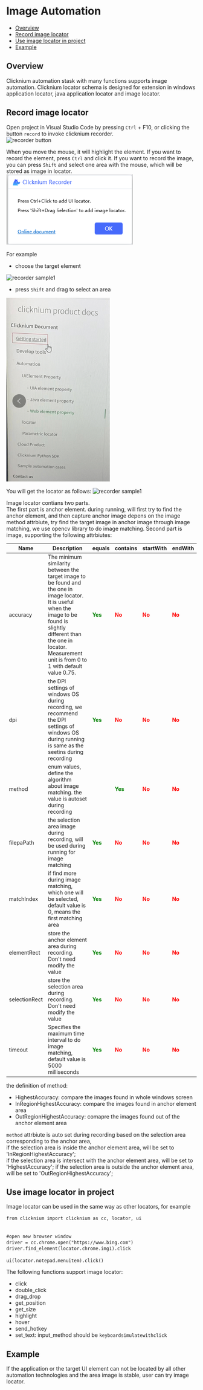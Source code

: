 # Image Automation<!-- {docsify-ignore-all} -->

  - [Overview](#overview)
  - [Record image locator](#record-image-locator)
  - [Use image locator in project](#use-image-locator-in-project)
  - [Example](#example)

## Overview
Clicknium automation stask with many functions supports image automation.
Clicknium locator schema is designed for extension in windows application locator, java application locator and image locator.

## Record image locator
Open project in Visual Studio Code by pressing `Ctrl` + F10, or clicking the button `record` to invoke clicknium recorder.  
![recorder button](../img/recorder.png "locator recorder button")  

When you move the mouse, it will highlight the element. If you want to record the element, press `Ctrl` and click it. If you want to record the image, you can press `Shift` and select one area with the mouse, which will be stored as image in locator.  
![recorder helper](../img/recorder_help.png)   

For example  
- choose the target element  

![recorder sample1](../img/image_locator_sample1_1.png)  
- press `Shift` and drag to select an area  

![recorder sample1](../img/image_locator_sample1_2.png)  

You will get the locator as follows: 
![recorder sample1](../img/image_locator_sample1_3.png)  

Image locator contians two parts.  
The first part is anchor element. during running, will first try to find the anchor element, and then capture anchor image depens on the image method attrbiute, try find the target image in anchor image through image matching, we use opencv library to do image matching. 
Second part is image, supporting the following attrbiutes:  

| Name      | Description | equals | contains |startWith |endWith |
| ----------- | ----------- |----------- |----------- |----------- |----------- |
| accuracy | The minimum similarity between the target image to be found and the one in image locator. It is useful when the image to be found is slightly different than the one in locator. Measurement unit is from 0 to 1 with default value 0.75. |<font color=Green><B>Yes</B></font>   |<font color=Red><B>No</B></font>|<font color=Red><B>No</B></font>|<font color=Red><B>No</B></font>|
| dpi |  the DPI settings of windows OS during recording, we recommend the DPI settings of windows OS during running is same as the seetins during recording|<font color=Green><B>Yes</B></font>   |<font color=Red><B>No</B></font>|<font color=Red><B>No</B></font>|<font color=Red><B>No</B></font>|
| method | enum values, define the algorithm about image matching.  the value is autoset during recording |  |<font color=Green><B>Yes</B></font>   |<font color=Red><B>No</B></font>|<font color=Red><B>No</B></font>|<font color=Red><B>No</B></font>|
| filepaPath | the selection area image during recording, will be used during running for image matching |<font color=Green><B>Yes</B></font>   |<font color=Red><B>No</B></font>|<font color=Red><B>No</B></font>|<font color=Red><B>No</B></font>|
| matchIndex | if find more during image matching, which one will be selected, default value is 0, means the first matching area |<font color=Green><B>Yes</B></font>   |<font color=Red><B>No</B></font>|<font color=Red><B>No</B></font>|<font color=Red><B>No</B></font>|
| elementRect | store the anchor element area during recording. Don't need modify the value |<font color=Green><B>Yes</B></font>   |<font color=Red><B>No</B></font>|<font color=Red><B>No</B></font>|<font color=Red><B>No</B></font>|
| selectionRect | store the selection area during recording. Don't need modify the value |<font color=Green><B>Yes</B></font>   |<font color=Red><B>No</B></font>|<font color=Red><B>No</B></font>|<font color=Red><B>No</B></font>|
| timeout |Specifies the maximum time interval to do image matching, default value is 5000 milliseconds  |<font color=Green><B>Yes</B></font>   |<font color=Red><B>No</B></font>|<font color=Red><B>No</B></font>|<font color=Red><B>No</B></font>|

the definition of method:
- HighestAccuracy: compare the images found in whole windows screen
- InRegionHighestAccuracy: compare the images found in anchor element area
- OutRegionHighestAccuracy: comapre the images found out of the anchor element area

`method` attrbiute is auto set during recording based on the selection area corresponding to the anchor area,  
if the selection area is inside the anchor element area, will be set to 'InRegionHighestAccuracy';  
if the selection area is intersect with the anchor element area, will be set to 'HighestAccuracy';
if the selection area is outside the anchor element area, will be set to 'OutRegionHighestAccuracy';

## Use image locator in project
Image locator can be used in the same way as other locators, for example  
```
from clicknium import clicknium as cc, locator, ui


#open new browser window
driver = cc.chrome.open("https://www.bing.com")
driver.find_element(locator.chrome.img1).click

ui(locator.notepad.menuitem).click()
```  

The following functions support image locator:
- click
- double_click
- drag_drop
- get_position
- get_size
- highlight
- hover
- send_hotkey
- set_text: input_method should be `keyboardsimulatewithclick`

## Example
If the application or the target UI element can not be located by all other automation technologies and the area image is stable, user can try image locator.